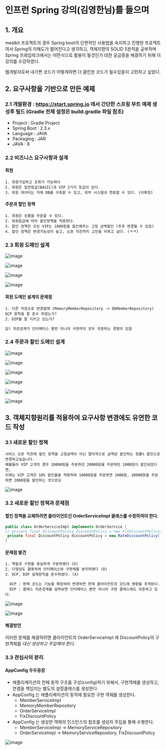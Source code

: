 인프런 Spring 강의(김영한님)를 들으며  
=============
## 1. 개요
mealkit 프로젝트의 경우 Spring boot의 단편적인 사용법을 숙지하고 진행한 프로젝트여서 Spring의 이해도가 떨어진다고 생각하고, 
객체지향의 SOLID 5원칙을 공부하며 Spring 프레임워크에서는 어떤식으로 활용이 될것인가 대한 궁금증을 해결하기 위해 이 강의를 수강하였다.

웹개발자로써 내가짠 코드가 어떻게하면 더 클린한 코드가 될수있을지 고민하고 싶었다.


## 2. 요구사항을 기반으로 만든 예제

### 2.1 개발환경 : https://start.spring.io 에서 간단한 스프링 부트 예제 생성후 빌드 (Gradle 전체 설정은 build.gradle 파일 참조)

  * Project : Gradle Project 
  * Spring Boot : 2.3.x
  * Language : JAVA
  * Packaging : JAR
  * JAVA : 8


### 2.2 비즈니스 요구사항과 설계

#### 회원
  
    1. 회원가입하고 조회가 가능하다
    2. 회원은 일반등급(BASIC)과 VIP 2가지 등급이 있다.
    3. 회원 데이터는 자체 DB를 구축할 수 있고, 외부 시스템과 연동할 수 있다. (미확정)

#### 주문과 할인 정책

    1. 회원은 상품을 주문할 수 있다.
    2. 회원등급에 따라 할인정책을 적용한다.
    3. 할인 정책은 모든 VIP는 1000원을 할인해주는 고정 금액할인 (추후 변경될 수 있음)
    4. 할인 정책은 변경가능성이 높고, 오픈 직전까지 고민을 미루고 싶다. (ㅋㅋ)

### 2.3 회원 도메인 설계

![image](https://user-images.githubusercontent.com/67731034/149877613-c2b5fd38-c90c-438c-8b44-9aab286d9735.png)

![image](https://user-images.githubusercontent.com/67731034/149877686-75521f14-b80c-4a57-898b-05796358a9fb.png)

![image](https://user-images.githubusercontent.com/67731034/149877734-738961be-278e-469d-a715-5f13c4923158.png)

![image](https://user-images.githubusercontent.com/67731034/149877752-0d065b12-9d5a-4778-86b2-e7085307bdd0.png)

#### 회원 도메인 설계의 문제점

    1. 다른 저장소로 변경할때 (MemoryMemberRepository -> DbMemberRepository) OCP 원칙을 잘 준수 하였는가?
    2. DIP를 잘 지키고 있는가?
    
    답) 의존관계가 인터페이스 뿐만 아니라 구현까지 모두 의존하는 경향이 있음

### 2.4 주문과 할인 도메인 설계

![image](https://user-images.githubusercontent.com/67731034/149880772-3eba9690-1a87-4021-8012-f6fecf40279e.png)

![image](https://user-images.githubusercontent.com/67731034/149880818-9fa2d102-8919-4ff9-99a6-2d5abea32a8b.png)

![image](https://user-images.githubusercontent.com/67731034/149880848-3cf26cc7-959e-4cf1-b91d-69a2f6071aa5.png)

![image](https://user-images.githubusercontent.com/67731034/149880870-5729bc41-9a1b-4fe1-862e-c6e4e68f13e9.png)

![image](https://user-images.githubusercontent.com/67731034/149880951-980fbb03-f42a-41ce-8fdf-5ef41f6b0b5d.png)

![image](https://user-images.githubusercontent.com/67731034/149880982-86645664-55b8-4cd0-aa18-3512250a3a2f.png)


## 3. 객체지향원리를 적용하여 요구사항 변경에도 유연한 코드 작성

### 3.1 새로운 할인 정책
    
    서비스 오픈 직전에 할인 정책을 고정금액이 아닌 합리적으로 금액당 할인하는 정률% 할인으로 변경하고싶습니다.
    예를들어 VIP 고객의 경우 10000원을 주문하던 20000원을 주문하던 1000원이 할인되었다면,
    이제는 VIP 고객은 10% 할인율을 적용하여 10000원을 주문하면 1000원, 20000원을 주문하면 2000원을 할인하는 것으로요
    
![image](https://user-images.githubusercontent.com/67731034/149882364-0418f49e-db03-44c6-b351-865cc1e41a7a.png)

### 3.2 새로운 할인 정책과 문제점

#### 할인 정책을 교체하려면 클라이언트인 OrderServiceImpl 클래스를 수정하여야 한다.

```java
public class OrderServiceImpl implements OrderService {
// private final DiscountPolicy discountPolicy = new FixDiscountPolicy();
 private final DiscountPolicy discountPolicy = new RateDiscountPolicy();
}
```
#### 문제점 발견

    1. 역할과 구현을 충실하게 구분하였다 (O)
    2. 다형성도 활용하여 인터페이스와 구현체를 분리하였다 (O)
    3. OCP, DIP 설계원칙을 준수하였다. (X)
      
      OCP : 현재 코드는 기능을 확장하여 변경하면 현재 클라이언트의 코드에 영향을 주게된다.
      DIP : 클래스 의존관계를 살펴보면 인터페이스 뿐만 아니라 구현 클래스에도 의존하고 있다.
      
![image](https://user-images.githubusercontent.com/67731034/149884056-42de50cc-082d-4342-a3c4-4e8abd1af19f.png)

![image](https://user-images.githubusercontent.com/67731034/149884086-b2b47c3e-c39b-45db-ae20-5d0b6e957d13.png)

#### 해결방안

이러한 문제를 해결하려면 클라이언트의 OrderServiceImpl 에 DiscountPolicy의 구현객체를 _대신 생성하고 주입해야 한다._

### 3.3 관심사의 분리

#### AppConfig 두두등장

* 애플리케이션의 전체 동작 구조를 구성(config)하기 위해서, 구현객체를 생성하고, 연결을 책임지는 별도의 설정클래스를 생성한다.
* AppConfig 는 애플리케이션의 동작에 필요한 구현 객체를 생성한다.
  * MemberServiceImpl
  * MemoryMemberRepository
  * OrderServiceImpl
  * FixDiscountPolicy
* AppConfig 는 생성한 객체의 인스턴스의 참조를 생성자 주입을 통해 수행한다.
  * MemberServiceImpl -> MemoryServiceRepository
  * OrderServiceImpl -> MemoryServiceRepository, FixDiscountPolicy

![image](https://user-images.githubusercontent.com/67731034/149891696-2eb814ae-9124-4022-a7a9-dbae1bc9e08c.png)



